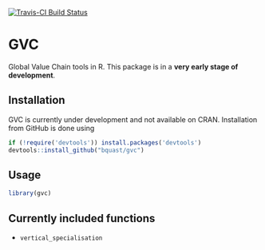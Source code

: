 [![Travis-CI Build Status](https://travis-ci.org/bquast/GVC.png?branch=master)](https://travis-ci.org/bquast/GVC)

# GVC
Global Value Chain tools in R. This package is in a **very early stage of development**.

## Installation
GVC is currently under development and not available on CRAN. Installation from GitHub is done using

```r
if (!require('devtools')) install.packages('devtools')
devtools::install_github("bquast/gvc")
```

## Usage

```r
library(gvc)
```

## Currently included functions

* `vertical_specialisation`